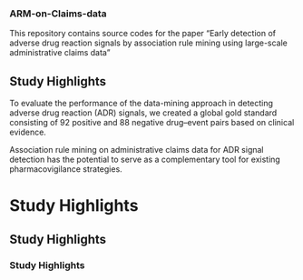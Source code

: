 ### ARM-on-Claims-data
This repository contains source codes for the paper 
“Early detection of adverse drug reaction signals by association rule mining using large-scale administrative claims data”

## Study Highlights
To evaluate the performance of the data-mining approach in detecting adverse drug reaction (ADR) signals, we created a global gold standard consisting of 92 positive and 88 negative drug–event pairs based on clinical evidence. 

Association rule mining on administrative claims data for ADR signal detection has the potential to serve as a complementary tool for existing pharmacovigilance strategies.


# Study Highlights
## Study Highlights
### Study Highlights
